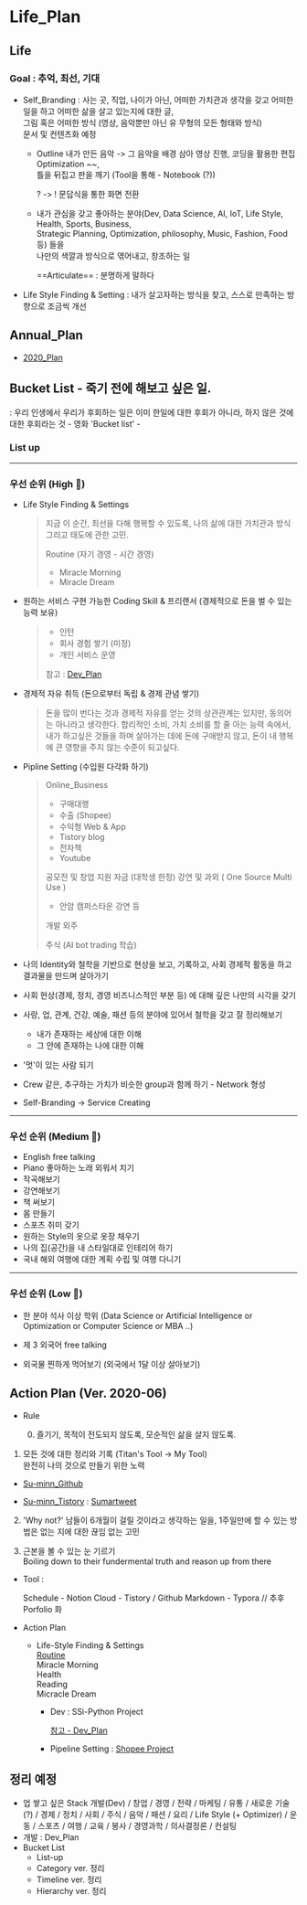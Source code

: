



# Life_Plan



## Life



### Goal : 추억, 최선, 기대

> 



- Self_Branding
  : 사는 곳, 직업, 나이가 아닌, 어떠한 가치관과 생각을 갖고 어떠한 일을 하고 어떠한 삶을 살고 있는지에 대한 글,  
   그림 혹은 어떠한 방식 (영상, 음악뿐만 아닌 유 무형의 모든 형태와 방식)   
  문서 및 컨텐츠화 예정
  - Outline
    내가 만든 음악 -> 그 음악을 배경 삼아 영상 진행, 코딩을 활용한 편집 Optimization ~~,   
    틀을 뒤집고 판을 깨기 (Tool을 통해 - Notebook (?))    
    
    ? -> ! 문답식을 통한 화면 전환  
  - 내가 관심을 갖고 좋아하는 분야(Dev, Data Science, AI, IoT, Life Style, Health, Sports, Business,  
     Strategic Planning, Optimization, philosophy, Music, Fashion, Food 등) 들을  
     나만의 색깔과 방식으로 엮어내고, 창조하는 일  
     
     ==Articulate== : 분명하게 말하다
  
- Life Style Finding & Setting
  : 내가 살고자하는 방식을 찾고, 스스로 만족하는 방향으로 조금씩 개선





## Annual_Plan



- [2020_Plan](/Users/sjeon/Desktop/For_min/Life_Style/2020/2020_plan.md)



## 

## Bucket List - 죽기 전에 해보고 싶은 일.

: 우리 인생에서 우리가 후회하는 일은 이미 한일에 대한 후회가 아니라, 하지 않은 것에 대한 후회라는 것
\- 영화 'Bucket list' -



### List up

---



### 우선 순위 (High 🐥)

- Life Style Finding & Settings

  > 지금 이 순간, 최선을 다해 행복할 수 있도록, 
  > 나의 삶에 대한 가치관과 방식 그리고 태도에 관한 고민.
  >
  > Routine (자기 경영 - 시간 경영)
  >
  > - Miracle Morning
  > - Miracle Dream

  

- 원하는 서비스 구현 가능한 Coding Skill & 프리랜서 (경제적으로 돈을 벌 수 있는 능력 보유)

  > - 인턴
  > - 회사 경험 쌓기 (미정)
  > - 개인 서비스 운영
  >
  > 참고 : [Dev_Plan](/Users/sjeon/Desktop/For_min/Dev_Place/Dev_plan.md)

  

- 경제적 자유 취득 (돈으로부터 독립 & 경제 관념 쌓기)

  > 돈을 많이 번다는 것과 경제적 자유를 얻는 것의 상관관계는 있지만, 동의어는 아니라고 생각한다.
  > 합리적인 소비, 가치 소비를 할 줄 아는 능력 속에서, 내가 하고싶은 것들을 하며 살아가는 데에 돈에 구애받지 않고,
  > 돈이 내 행복에 큰 영향을 주지 않는 수준이 되고싶다.

  

- Pipline Setting (수입원 다각화 하기)

  > Online_Business
  >
  > - 구매대행
  > - 수출 (Shopee)
  > - 수익형 Web & App
  > - Tistory blog
  > - 전자책
  > - Youtube
  >
  > 공모전 및 창업 지원 자금 (대학생 한정)
  > 강연 및 과외 ( One Source Multi Use )
  >
  > - 안암 캠퍼스타운 강연 등
  >
  > 개발 외주
  >
  > 주식 (AI bot trading 학습)

- 나의 Identity와 철학을 기반으로 현상을 보고, 기록하고, 사회 경제적 활동을 하고 결과물을 만드며 살아가기

- 사회 현상(경제, 정치, 경영 비즈니스적인 부분 등) 에 대해 깊은 나만의 시각을 갖기

- 사랑, 업, 관계, 건강, 예술, 패션 등의 분야에 있어서 철학을 갖고 잘 정리해보기

  - 내가 존재하는 세상에 대한 이해
  - 그 안에 존재하는 나에 대한 이해

- '멋'이 있는 사람 되기

- Crew 같은, 추구하는 가치가 비슷한 group과 함께 하기 - Network 형성

- Self-Branding -> Service Creating



---



### 우선 순위 (Medium 🐣)

- English free talking
- Piano 좋아하는 노래 외워서 치기
- 작곡해보기
- 강연해보기
- 책 써보기
- 몸 만들기
- 스포츠 취미 갖기
- 원하는 Style의 옷으로 옷장 채우기
- 나의 집(공간)을 내 스타일대로 인테리어 하기
- 국내 해외 여행에 대한 계획 수립 및 여행 다니기



---



### 우선 순위 (Low 🐤)

- 한 분야 석사 이상 학위 (Data Science or Artificial Intelligence or Optimization or Computer Science or MBA ..)

- 제 3 외국어 free talking
- 외국물 찐하게 먹어보기 (외국에서 1달 이상 살아보기)





## Action Plan (Ver. 2020-06)



- Rule
  
  0) 즐기기, 목적이 전도되지 않도록, 모순적인 삶을 살지 않도록.  
1) 모든 것에 대한 정리와 기록 (Titan's Tool -> My Tool)  
  완전히 나의 것으로 만들기 위한 노력

  - [Su-minn_Github](https://github.com/Su-minn)

  - [Su-minn_Tistory](https://sumartweet.tistory.com/) : [Sumartweet](https://sumartweet.tistory.com/)
  
  2) 'Why not?'
  남들이 6개월이 걸릴 것이라고 생각하는 일을, 1주일만에 할 수 있는 방법은 없는 지에 대한 끊임 없는 고민  
  
  3) 근본을 볼 수 있는 눈 기르기   
  Boiling down to their fundermental truth and reason up from there



- Tool : 

  Schedule - Notion
  Cloud - Tistory / Github
  Markdown - Typora
  // 추후 Porfolio 화

  

- Action Plan

  - Life-Style Finding & Settings  
    [Routine](/Users/sjeon/Desktop/For_min/Plan/Routine.md)  
    	Miracle Morning  
    	Health  
    	Reading  
    	Micracle Dream    
    
    - Dev
      : SSi-Python Project
  
      [참고 - Dev_Plan](/Users/sjeon/Desktop/For_min/Dev_Place/Dev_plan.md)
  
      
  
    - Pipeline Setting
      : [Shopee Project](/Users/sjeon/Desktop/Online_Business/Shopee/Doc/Shopee_Business_Management.md)







## 정리 예정



- 업
  쌓고 싶은 Stack
  개발(Dev) / 창업 / 경영 / 전략 / 마케팅 / 유통 / 새로운 기술(?) / 경제 / 정치 / 사회 / 주식 / 음악 / 패션 / 요리 / Life Style (+ Optimizer) / 운동 / 스포츠 / 여행 / 교육 / 봉사
  / 경영과학 / 의사결정론 / 컨설팅
- 개발
  : Dev_Plan
- Bucket List
  - List-up
  - Category ver. 정리
  - Timeline ver. 정리
  - Hierarchy ver. 정리